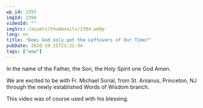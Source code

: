 ```yaml
---
wp_id: 2392
imgId: 2394
videoId: ""
imgSrc: /assets/thumbnails/2394.webp
lang: en
title: "Does God only get the Leftovers of Our Time?"
pubDate: 2020-10-25T23:22:34
tags: ["wow"]
---
```


<!-- page: 6 -->

<p>In the name of the Father, the Son, the Holy Spirit one God Amen.</p>
<p>We are excited to be with Fr. Michael Sorial, from St. Anianus, Princeton, NJ through the newly established Words of Wisdom branch.</p>
<p>This video was of course used with his blessing.</p>
<p>&nbsp;</p>
